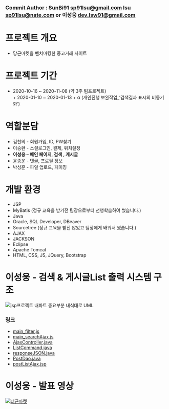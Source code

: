 ### Commit Author : SunBi91 sp91lsu@gmail.com lsu sp91lsu@nate.com or 이성웅 dev.lsw91@gmail.com

# 프로젝트 개요
* 당근마켓을 벤치마킹한 중고거래 사이트

# 프로젝트 기간
* 2020-10-16 ~ 2020-11-08 (약 3주 팀프로젝트)<br> +  2020-01-10 ~ 2020-01-13 + α (개인진행 보완작업_‘검색결과 표시의 비동기화’)
  
# 역할분담
* 김천의 - 회원가입, ID, PW찾기<br>
* 이승환 - 소셜로그인, 결제, 위치설정<br>
* **이성웅 – 메인 페이지, 검색 , 게시글**<br>
* 윤종운 - 댓글, 프로필 정보<br>
* 박성훈 - 파일 업로드, 페이징

# 개발 환경
* JSP
* MyBatis (정규 교육을 받기전 팀장으로부터 선행학습하여 썼습니다.)
* Java
* Oracle, SQL Developer, DBeaver
* Sourcetree (정규 교육을 받진 않았고 팀장에게 배워서 썼습니다.)
* AJAX
* JACKSON
* Eclipse
* Apache Tomcat
* HTML, CSS, JS, JQuery, Bootstrap

# 이성웅 - 검색 & 게시글List 출력 시스템 구조
![jsp프로젝트 내파트 중요부분 내식대로 UML ](https://user-images.githubusercontent.com/66866793/109494960-f14c6000-7ad1-11eb-9763-5b7200980bca.png)
### 링크
* [main_filter.js](https://github.com/sp91lsu/NusangJspProj/blob/master/NusangJspProject/WebContent/1_main/js/main_filter.js)
* [main_searchAjax.js](https://github.com/sp91lsu/NusangJspProj/blob/master/NusangJspProject/WebContent/1_main/js/main_searchAjax.js)
* [AjaxController.java](https://github.com/sp91lsu/NusangJspProj/blob/master/NusangJspProject/src/com/nusang/ajax/AjaxController.java)
* [ListCommand.java](https://github.com/sp91lsu/NusangJspProj/blob/master/NusangJspProject/src/com/nusang/ajax/ListCommand.java)
* [responseJSON.java](https://github.com/sp91lsu/NusangJspProj/blob/master/NusangJspProject/src/com/nusang/ajax/responseJSON.java)
* [PostDao.java](https://github.com/sp91lsu/NusangJspProj/blob/master/NusangJspProject/src/com/nusang/dao/PostDao.java)
* [postListAjax.jsp](https://github.com/sp91lsu/NusangJspProj/blob/master/NusangJspProject/WebContent/1_main/postListAjax.jsp)


# 이성웅 - 발표 영상
[![너근마켓](https://user-images.githubusercontent.com/66866793/109472046-f949d700-7ab4-11eb-80fb-71e64bd2dc68.png)](https://www.youtube.com/watch?list=PLedGoSru794-thehbJjxi7t7UZ4Fotv2K&t=703&v=gxhsGQHNSh8&feature=youtu.be)

